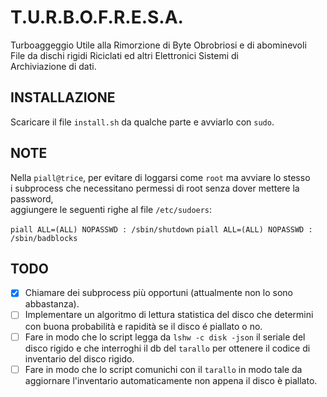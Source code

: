 # T.U.R.B.O.F.R.E.S.A.  
Turboaggeggio Utile alla Rimorzione di Byte Obrobriosi e di abominevoli  
File da dischi rigidi Riciclati ed altri Elettronici Sistemi di  
Archiviazione di dati.  

## INSTALLAZIONE
Scaricare il file `install.sh` da qualche parte e avviarlo con `sudo`.

## NOTE
Nella `piall@trice`, per evitare di loggarsi come `root` ma avviare lo stesso  
i subprocess che necessitano permessi di root senza dover mettere la password,  
aggiungere le seguenti righe al file `/etc/sudoers`:

`piall ALL=(ALL) NOPASSWD : /sbin/shutdown`
`piall ALL=(ALL) NOPASSWD : /sbin/badblocks`

## TODO  
- [X] Chiamare dei subprocess più opportuni (attualmente non lo sono abbastanza).  
- [ ] Implementare un algoritmo di lettura statistica del disco che determini con buona probabilità e rapidità se il disco é piallato o no.  
- [ ] Fare in modo che lo script legga da `lshw -c disk -json` il seriale del disco rigido e che interroghi il db del `tarallo` per ottenere il codice di inventario del disco rigido.  
- [ ] Fare in modo che lo script comunichi con il `tarallo` in modo tale da aggiornare l'inventario automaticamente non appena il disco è piallato.  
